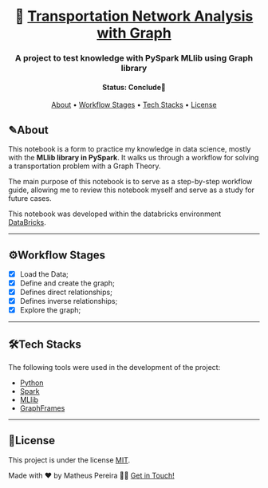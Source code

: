<h1 align="center">
   🚌 <a href="#"> Transportation Network Analysis with Graph </a>
</h1>

<h3 align="center">
  A project to test knowledge with PySpark MLlib using Graph library
</h3>

<h4 align="center"> 
	 Status: Conclude🚀
</h4>

<p align="center">
 <a href="#about">About</a> •
 <a href="#workflow-stages">Workflow Stages</a> •
 <a href="#tech-stacks">Tech Stacks</a> • 
 <a href="#license">License</a>
</p>


## ✎About

This notebook is a form to practice my knowledge in data science, mostly with the **MLlib library in PySpark**. It walks us through a workflow for solving a transportation problem with a Graph Theory.

The main purpose of this notebook is to serve as a step-by-step workflow guide, allowing me to review this notebook myself and serve as a study for future cases.

This notebook was developed within the databricks environment [DataBricks](https://www.databricks.com/). 

---

## ⚙Workflow Stages

- [x]  Load the Data;
- [x]  Define and create the graph;
- [x]  Defines direct relationships;
- [x]  Defines inverse relationships;
- [x]  Explore the graph;

---

## 🛠Tech Stacks

The following tools were used in the development of the project:

-   [Python](https://www.python.org/)
-   [Spark](https://spark.apache.org/docs/latest/api/python/)
-   [MLlib](https://spark.apache.org/docs/latest/api/python/reference/pyspark.ml.html)
-   [GraphFrames](https://github.com/graphframes/graphframes)

---

## 📝License

This project is under the license [MIT](./LICENSE).

Made with ❤️ by Matheus Pereira 👋🏽 [Get in Touch!](www.linkedin.com/in/matheus-de-medeiros-pereira-52b245140)
